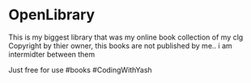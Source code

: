 # OpenLibrary
This is my biggest library that was my online book collection of my clg
Copyright by thier owner, this books are not published by me.. i am intermidter between them

Just free for use
#books #CodingWithYash
